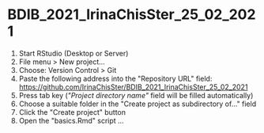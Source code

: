 # BDIB_2021_IrinaChisSter_25_02_2021


1. Start RStudio (Desktop or Server)  
2. File menu > New project...  
3. Choose: Version Control > Git  
4. Paste the following address into the "Repository URL" field: https://github.com/IrinaChisSter/BDIB_2021_IrinaChisSter_25_02_2021
5. Press tab key (_"Project directory name"_ field will be filled automatically)  
6. Choose a suitable folder in the "Create project as subdirectory of..." field  
7. Click the "Create project" button  
8. Open the "basics.Rmd" script ...  

